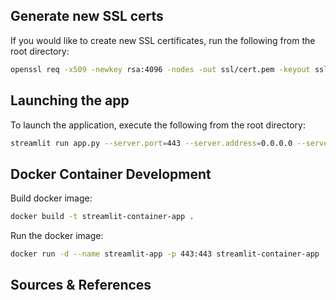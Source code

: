 ## Generate new SSL certs

If you would like to create new SSL certificates, run the following from the root directory:

```bash
openssl req -x509 -newkey rsa:4096 -nodes -out ssl/cert.pem -keyout ssl/key.pem -days 365
```

## Launching the app

To launch the application, execute the following from the root directory:

```bash
streamlit run app.py --server.port=443 --server.address=0.0.0.0 --server.sslKeyFile=ssl/key.pem --server.sslCertFile=ssl/cert.pem
```

## Docker Container Development

Build docker image:

```bash
docker build -t streamlit-container-app .
```

Run the docker image:

```bash
docker run -d --name streamlit-app -p 443:443 streamlit-container-app
```

## Sources & References
